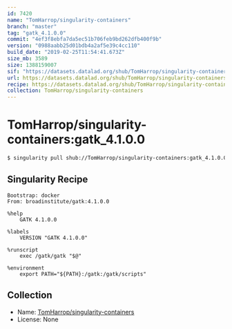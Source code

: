 ```yaml
---
id: 7420
name: "TomHarrop/singularity-containers"
branch: "master"
tag: "gatk_4.1.0.0"
commit: "4ef3f8ebfa7da5ec51b706feb9bd262dfb400f9b"
version: "0988aabb25d01bdb4a2af5e39c4cc110"
build_date: "2019-02-25T11:54:41.673Z"
size_mb: 3589
size: 1388159007
sif: "https://datasets.datalad.org/shub/TomHarrop/singularity-containers/gatk_4.1.0.0/2019-02-25-4ef3f8eb-0988aabb/0988aabb25d01bdb4a2af5e39c4cc110.simg"
url: https://datasets.datalad.org/shub/TomHarrop/singularity-containers/gatk_4.1.0.0/2019-02-25-4ef3f8eb-0988aabb/
recipe: https://datasets.datalad.org/shub/TomHarrop/singularity-containers/gatk_4.1.0.0/2019-02-25-4ef3f8eb-0988aabb/Singularity
collection: TomHarrop/singularity-containers
---
```


# TomHarrop/singularity-containers:gatk_4.1.0.0

```bash
$ singularity pull shub://TomHarrop/singularity-containers:gatk_4.1.0.0
```

## Singularity Recipe

```singularity
Bootstrap: docker
From: broadinstitute/gatk:4.1.0.0

%help
    GATK 4.1.0.0

%labels
    VERSION "GATK 4.1.0.0"

%runscript
    exec /gatk/gatk "$@"

%environment
    export PATH="${PATH}:/gatk:/gatk/scripts"
```

## Collection

 - Name: [TomHarrop/singularity-containers](https://github.com/TomHarrop/singularity-containers)
 - License: None

